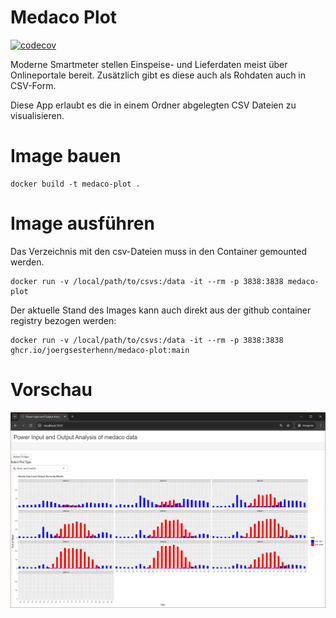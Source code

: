 # Medaco Plot

[![codecov](https://codecov.io/github/joergsesterhenn/medaco-plot/graph/badge.svg?token=YGPULT58WZ)](https://codecov.io/github/joergsesterhenn/medaco-plot)

Moderne Smartmeter stellen Einspeise- und Lieferdaten meist über Onlineportale bereit.
Zusätzlich gibt es diese auch als Rohdaten auch in CSV-Form.

Diese App erlaubt es die in einem Ordner abgelegten CSV Dateien zu visualisieren.

# Image bauen
```
docker build -t medaco-plot .
```

# Image ausführen

Das Verzeichnis mit den csv-Dateien muss in den Container gemounted werden. 
```
docker run -v /local/path/to/csvs:/data -it --rm -p 3838:3838 medaco-plot
```

Der aktuelle Stand des Images kann auch direkt aus der github container registry bezogen werden:
```
docker run -v /local/path/to/csvs:/data -it --rm -p 3838:3838 ghcr.io/joergsesterhenn/medaco-plot:main
```

# Vorschau

![Screenshot](https://github.com/joergsesterhenn/medaco-plot/blob/main/images/plot.png)